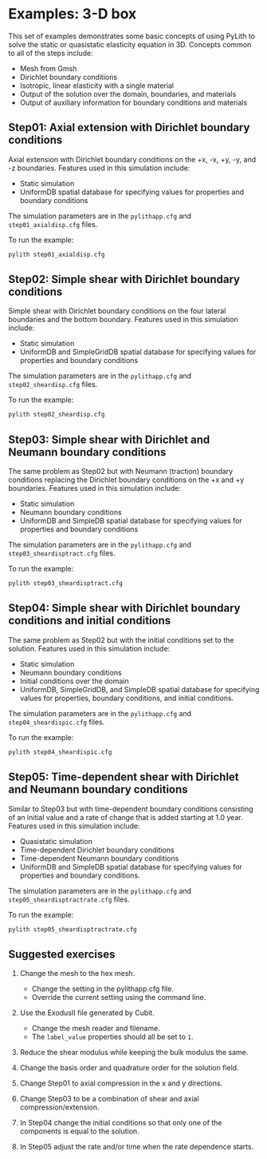 # Examples: 3-D box

This set of examples demonstrates some basic concepts of using
PyLith to solve the static or quasistatic elasticity equation in
3D. Concepts common to all of the steps include:

* Mesh from Gmsh
* Dirichlet boundary conditions
* Isotropic, linear elasticity with a single material
* Output of the solution over the domain, boundaries, and materials
* Output of auxiliary information for boundary conditions and
  materials

## Step01: Axial extension with Dirichlet boundary conditions

Axial extension with Dirichlet boundary conditions on the +x, -x, +y,
-y, and -z boundaries. Features used in this simulation include:

* Static simulation
* UniformDB spatial database for specifying values for properties and
  boundary conditions

The simulation parameters are in the `pylithapp.cfg` and
`step01_axialdisp.cfg` files.

To run the example:

```bash
pylith step01_axialdisp.cfg
```

## Step02:  Simple shear with Dirichlet boundary conditions

Simple shear with Dirichlet boundary conditions on the four lateral
boundaries and the bottom boundary. Features used in this simulation
include:

* Static simulation
* UniformDB and SimpleGridDB spatial database for specifying values
  for properties and boundary conditions

The simulation parameters are in the `pylithapp.cfg` and
`step02_sheardisp.cfg` files.

To run the example:

```bash
pylith step02_sheardisp.cfg
```

## Step03: Simple shear with Dirichlet and Neumann boundary conditions

The same problem as Step02 but with Neumann (traction) boundary
conditions replacing the Dirichlet boundary conditions on the +x and
+y boundaries.  Features used in this simulation include:

* Static simulation
* Neumann boundary conditions
* UniformDB and SimpleDB spatial database for specifying values
  for properties and boundary conditions

The simulation parameters are in the `pylithapp.cfg` and
`step03_sheardisptract.cfg` files.

To run the example:

```bash
pylith step03_sheardisptract.cfg
```

## Step04: Simple shear with Dirichlet boundary conditions and initial conditions

The same problem as Step02 but with the initial conditions set to the
solution. Features used in this simulation include:

* Static simulation
* Neumann boundary conditions
* Initial conditions over the domain
* UniformDB, SimpleGridDB, and SimpleDB spatial database for
  specifying values for properties, boundary conditions, and initial
  conditions.

The simulation parameters are in the `pylithapp.cfg` and
`step04_sheardispic.cfg` files.

To run the example:

```bash
pylith step04_sheardispic.cfg
```

## Step05: Time-dependent shear with Dirichlet and Neumann boundary conditions

Similar to Step03 but with time-dependent boundary conditions
consisting of an initial value and a rate of change that is added
starting at 1.0 year.  Features used in this simulation include:

* Quasistatic simulation
* Time-dependent Dirichlet boundary conditions
* Time-dependent Neumann boundary conditions
* UniformDB and SimpleDB spatial database for specifying values for
  properties and boundary conditions.

The simulation parameters are in the `pylithapp.cfg` and
`step05_sheardisptractrate.cfg` files.

To run the example:

```bash
pylith step05_sheardisptractrate.cfg
```

## Suggested exercises

1. Change the mesh to the hex mesh.

    * Change the setting in the pylithapp.cfg file.
    * Override the current setting using the command line.
  
2. Use the ExodusII file generated by Cubit.

    * Change the mesh reader and filename.
    * The `label_value` properties should all be set to `1`.
  
3. Reduce the shear modulus while keeping the bulk modulus the same.

4. Change the basis order and quadrature order for the solution field.

5. Change Step01 to axial compression in the x and y directions.

6. Change Step03 to be a combination of shear and axial compression/extension.

7. In Step04 change the initial conditions so that only one of the components is equal to the solution.

8. In Step05 adjust the rate and/or time when the rate dependence starts.
